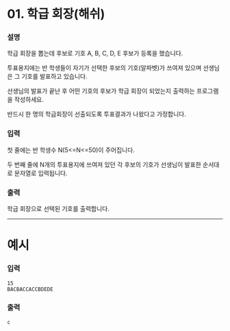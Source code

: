 # 01. 학급 회장(해쉬)
### 설명

학급 회장을 뽑는데 후보로 기호 A, B, C, D, E 후보가 등록을 했습니다.

투표용지에는 반 학생들이 자기가 선택한 후보의 기호(알파벳)가 쓰여져 있으며 선생님은 그 기호를 발표하고 있습니다.

선생님의 발표가 끝난 후 어떤 기호의 후보가 학급 회장이 되었는지 출력하는 프로그램을 작성하세요.

반드시 한 명의 학급회장이 선출되도록 투표결과가 나왔다고 가정합니다.


### 입력

첫 줄에는 반 학생수 N(5<=N<=50)이 주어집니다.

두 번째 줄에 N개의 투표용지에 쓰여져 있던 각 후보의 기호가 선생님이 발표한 순서대로 문자열로 입력됩니다.


### 출력

학급 회장으로 선택된 기호를 출력합니다.

---
# 예시
### 입력
```
15
BACBACCACCBDEDE
```

### 출력
```
c
```